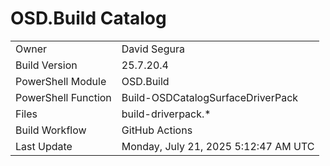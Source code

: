 ﻿# OSD.Build Catalog

| | |
|-|-|
| Owner | David Segura |
| Build Version | 25.7.20.4 |
| PowerShell Module | OSD.Build |
| PowerShell Function | Build-OSDCatalogSurfaceDriverPack |
| Files | build-driverpack.* |
| Build Workflow | GitHub Actions |
| Last Update | Monday, July 21, 2025 5:12:47 AM UTC |
